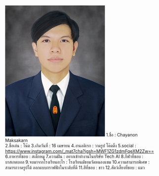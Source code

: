 
![alt text](IMG/IMG_20240821_172043.png)
1.ชื่อ : Chayanon Maksakarn <br />
2.ชื่อเล่น : โน๊ต
3.เกิดวันที่ : 16 เมษายน
4.งานอดิเรก : วาดรูป โค๊ดดิ้ง
5.social : https://www.instagram.com/_mat7cha?igsh=MWF1ZG1zdmFqeXM2Zw==
6.อาหารที่ชอบ : สเต็กหมู
7.ความฝัน : อยากเข้าทำงานในบริษัท Tech AI
8.กีฬาที่ชอบ : บาสเกตบอล
9.จบมาจากโรงเรียนอะไร : โรงเรียนมัธยมวัดหนองแขม
10.ความสามารถพิเศษ : สามารถวาดรูปได้ ออกแบบกราฟฟิกในระดับที่ดี
11.สีที่ชอบ : ขาว
12.สัตว์เลี้ยงที่ชอบ : แมว
